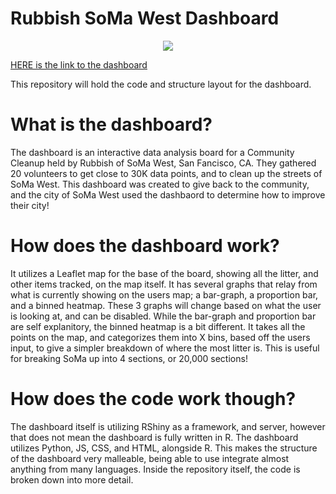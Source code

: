 # Rubbish SoMa West Dashboard

<p align="center"><img src="https://alexander-kahanek.github.io/assets/img/dashboard-img.png"></p>

[HERE is the link to the dashboard](https://rubbishlove.shinyapps.io/dashboard/)

This repository will hold the code and structure layout for the dashboard. 

# What is the dashboard?

The dashboard is an interactive data analysis board for a Community Cleanup held by Rubbish of SoMa West, San Fancisco, CA. They gathered 20 volunteers to get close to 30K data points, and to clean up the streets of SoMa West. This dashboard was created to give back to the community, and the city of SoMa West used the dashbaord to determine how to improve their city!

# How does the dashboard work?

It utilizes a Leaflet map for the base of the board, showing all the litter, and other items tracked, on the map itself. It has several graphs that relay from what is currently showing on the users map; a bar-graph, a proportion bar, and a binned heatmap. These 3 graphs will change based on what the user is looking at, and can be disabled. While the bar-graph and proportion bar are self explanitory, the binned heatmap is a bit different. It takes all the points on the map, and categorizes them into X bins, based off the users input, to give a simpler breakdown of where the most litter is. This is useful for breaking SoMa up into 4 sections, or 20,000 sections!

# How does the code work though?

The dashboard itself is utilizing RShiny as a framework, and server, however that does not mean the dashboard is fully written in R. The dashboard utilizes Python, JS, CSS, and HTML, alongside R. This makes the structure of the dashboard very malleable, being able to use integrate almost anything from many languages. Inside the repository itself, the code is broken down into more detail.
